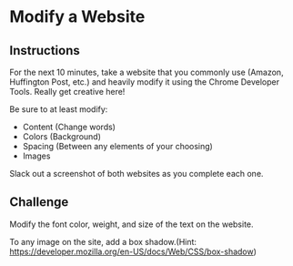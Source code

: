 # Modify a Website

## Instructions

For the next 10 minutes, take a website that you commonly use (Amazon, Huffington Post, etc.) and heavily modify it using the Chrome Developer Tools. Really get creative here!

Be sure to at least modify:

* Content (Change words)
* Colors (Background)
* Spacing (Between any elements of your choosing)
* Images

Slack out a screenshot of both websites as you complete each one.

## Challenge

Modify the font color, weight, and size of the text on the website.

To any image on the site, add a box shadow.(Hint: https://developer.mozilla.org/en-US/docs/Web/CSS/box-shadow)

